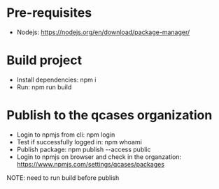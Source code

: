 # Pre-requisites
- Nodejs: https://nodejs.org/en/download/package-manager/
# Build project
- Install dependencies: npm i
- Run: npm run build
# Publish to the qcases organization
- Login to npmjs from cli: npm login
- Test if successfully logged in: npm whoami
- Publish package: npm publish --access public
- Login to npmjs on browser and check in the organzation:
    https://www.npmjs.com/settings/qcases/packages

NOTE: need to run build before publish


